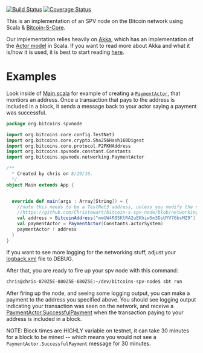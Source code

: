 [![Build Status](https://travis-ci.org/bitcoin-s/bitcoin-s-spv-node.svg?branch=master)](https://travis-ci.org/bitcoin-s/bitcoin-s-spv-node) [![Coverage Status](https://coveralls.io/repos/github/bitcoin-s/bitcoin-s-spv-node/badge.svg?branch=master)](https://coveralls.io/github/bitcoin-s/bitcoin-s-spv-node?branch=master)

This is an implementation of an SPV node on the Bitcoin network using Scala & [Bitcoin-S-Core](https://github.com/bitcoin-s/bitcoin-s-core). 

Our implementation relies heavily on [Akka](http://akka.io/), which has an implementation of the [Actor model](https://en.wikipedia.org/wiki/Actor_model) in Scala. If you want to read more about Akka and what it is/how it is used, it is best to start reading [here](http://doc.akka.io/docs/akka/2.4/scala.html).
# Examples

Look inside of [Main.scala](https://github.com/Christewart/bitcoin-s-spv-node/blob/networking/src/main/scala/org/bitcoins/spvnode/Main.scala) for example of creating a [`PaymentActor`](https://github.com/Christewart/bitcoin-s-spv-node/blob/networking/src/main/scala/org/bitcoins/spvnode/networking/PaymentActor.scala), that montiors an address. Once a transaction that pays to the address is included in a block, it sends a message back to your actor saying a payment was successful. 

```scala
package org.bitcoins.spvnode

import org.bitcoins.core.config.TestNet3
import org.bitcoins.core.crypto.Sha256Hash160Digest
import org.bitcoins.core.protocol.P2PKHAddress
import org.bitcoins.spvnode.constant.Constants
import org.bitcoins.spvnode.networking.PaymentActor

/**
  * Created by chris on 8/29/16.
  */
object Main extends App {


  override def main(args : Array[String]) = {
    //note this needs to be a TestNet3 address, unless you modify the network inside of 
    //https://github.com/Christewart/bitcoin-s-spv-node/blob/networking/src/main/scala/org/bitcoins/spvnode/constant/Constants.scala#L15
    val address = BitcoinAddress("mmUW4R8SKtRA2uEKhiw5m3DsUYV76bsMZ9")
    val paymentActor = PaymentActor(Constants.actorSystem)
    paymentActor ! address
  }
}
```

If you want to see more logging for the networking stuff, adjust your [logback.xml](https://github.com/Christewart/bitcoin-s-spv-node/blob/networking/src/main/resources/logback.xml#L18) file to DEBUG.

After that, you are ready to fire up your spv node with this command:

```bash
chris@chris-870Z5E-880Z5E-680Z5E:~/dev/bitcoins-spv-node$ sbt run
```

After firing up the node, and seeing some logging output, you can make a payment to the address you specified above. You should see logging output indicating your transaction was seen on the network, and receive a [PaymentActor.SuccessfulPayment](https://github.com/Christewart/bitcoin-s-spv-node/blob/networking/src/main/scala/org/bitcoins/spvnode/networking/PaymentActor.scala#L145) when the transaction paying to your address is included in a block. 

NOTE: Block times are HIGHLY variable on testnet, it can take 30 minutes for a block to be mined -- which means you would not see a `PaymentActor.SuccessfulPayment` message for 30 minutes.


